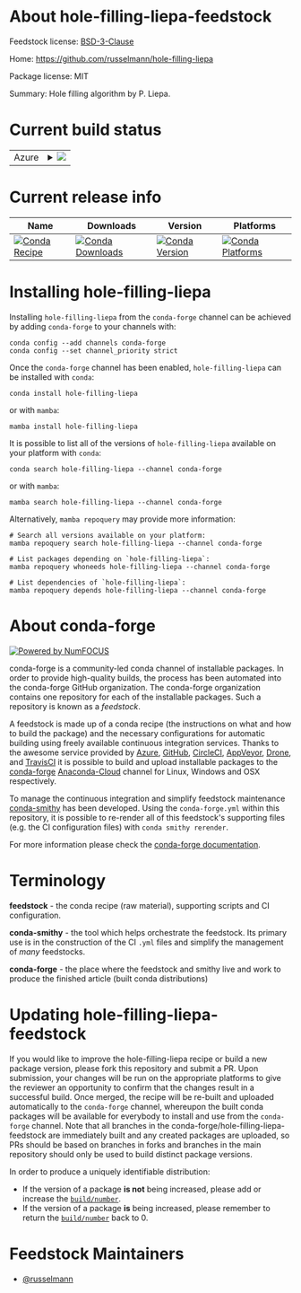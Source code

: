 About hole-filling-liepa-feedstock
==================================

Feedstock license: [BSD-3-Clause](https://github.com/conda-forge/hole-filling-liepa-feedstock/blob/main/LICENSE.txt)

Home: https://github.com/russelmann/hole-filling-liepa

Package license: MIT

Summary: Hole filling algorithm by P. Liepa.

Current build status
====================


<table>
    
  <tr>
    <td>Azure</td>
    <td>
      <details>
        <summary>
          <a href="https://dev.azure.com/conda-forge/feedstock-builds/_build/latest?definitionId=16481&branchName=main">
            <img src="https://dev.azure.com/conda-forge/feedstock-builds/_apis/build/status/hole-filling-liepa-feedstock?branchName=main">
          </a>
        </summary>
        <table>
          <thead><tr><th>Variant</th><th>Status</th></tr></thead>
          <tbody><tr>
              <td>linux_64_python3.10.____cpython</td>
              <td>
                <a href="https://dev.azure.com/conda-forge/feedstock-builds/_build/latest?definitionId=16481&branchName=main">
                  <img src="https://dev.azure.com/conda-forge/feedstock-builds/_apis/build/status/hole-filling-liepa-feedstock?branchName=main&jobName=linux&configuration=linux%20linux_64_python3.10.____cpython" alt="variant">
                </a>
              </td>
            </tr><tr>
              <td>linux_64_python3.11.____cpython</td>
              <td>
                <a href="https://dev.azure.com/conda-forge/feedstock-builds/_build/latest?definitionId=16481&branchName=main">
                  <img src="https://dev.azure.com/conda-forge/feedstock-builds/_apis/build/status/hole-filling-liepa-feedstock?branchName=main&jobName=linux&configuration=linux%20linux_64_python3.11.____cpython" alt="variant">
                </a>
              </td>
            </tr><tr>
              <td>linux_64_python3.12.____cpython</td>
              <td>
                <a href="https://dev.azure.com/conda-forge/feedstock-builds/_build/latest?definitionId=16481&branchName=main">
                  <img src="https://dev.azure.com/conda-forge/feedstock-builds/_apis/build/status/hole-filling-liepa-feedstock?branchName=main&jobName=linux&configuration=linux%20linux_64_python3.12.____cpython" alt="variant">
                </a>
              </td>
            </tr><tr>
              <td>linux_64_python3.8.____cpython</td>
              <td>
                <a href="https://dev.azure.com/conda-forge/feedstock-builds/_build/latest?definitionId=16481&branchName=main">
                  <img src="https://dev.azure.com/conda-forge/feedstock-builds/_apis/build/status/hole-filling-liepa-feedstock?branchName=main&jobName=linux&configuration=linux%20linux_64_python3.8.____cpython" alt="variant">
                </a>
              </td>
            </tr><tr>
              <td>linux_64_python3.9.____cpython</td>
              <td>
                <a href="https://dev.azure.com/conda-forge/feedstock-builds/_build/latest?definitionId=16481&branchName=main">
                  <img src="https://dev.azure.com/conda-forge/feedstock-builds/_apis/build/status/hole-filling-liepa-feedstock?branchName=main&jobName=linux&configuration=linux%20linux_64_python3.9.____cpython" alt="variant">
                </a>
              </td>
            </tr><tr>
              <td>osx_64_python3.10.____cpython</td>
              <td>
                <a href="https://dev.azure.com/conda-forge/feedstock-builds/_build/latest?definitionId=16481&branchName=main">
                  <img src="https://dev.azure.com/conda-forge/feedstock-builds/_apis/build/status/hole-filling-liepa-feedstock?branchName=main&jobName=osx&configuration=osx%20osx_64_python3.10.____cpython" alt="variant">
                </a>
              </td>
            </tr><tr>
              <td>osx_64_python3.11.____cpython</td>
              <td>
                <a href="https://dev.azure.com/conda-forge/feedstock-builds/_build/latest?definitionId=16481&branchName=main">
                  <img src="https://dev.azure.com/conda-forge/feedstock-builds/_apis/build/status/hole-filling-liepa-feedstock?branchName=main&jobName=osx&configuration=osx%20osx_64_python3.11.____cpython" alt="variant">
                </a>
              </td>
            </tr><tr>
              <td>osx_64_python3.12.____cpython</td>
              <td>
                <a href="https://dev.azure.com/conda-forge/feedstock-builds/_build/latest?definitionId=16481&branchName=main">
                  <img src="https://dev.azure.com/conda-forge/feedstock-builds/_apis/build/status/hole-filling-liepa-feedstock?branchName=main&jobName=osx&configuration=osx%20osx_64_python3.12.____cpython" alt="variant">
                </a>
              </td>
            </tr><tr>
              <td>osx_64_python3.8.____cpython</td>
              <td>
                <a href="https://dev.azure.com/conda-forge/feedstock-builds/_build/latest?definitionId=16481&branchName=main">
                  <img src="https://dev.azure.com/conda-forge/feedstock-builds/_apis/build/status/hole-filling-liepa-feedstock?branchName=main&jobName=osx&configuration=osx%20osx_64_python3.8.____cpython" alt="variant">
                </a>
              </td>
            </tr><tr>
              <td>osx_64_python3.9.____cpython</td>
              <td>
                <a href="https://dev.azure.com/conda-forge/feedstock-builds/_build/latest?definitionId=16481&branchName=main">
                  <img src="https://dev.azure.com/conda-forge/feedstock-builds/_apis/build/status/hole-filling-liepa-feedstock?branchName=main&jobName=osx&configuration=osx%20osx_64_python3.9.____cpython" alt="variant">
                </a>
              </td>
            </tr><tr>
              <td>win_64_python3.10.____cpython</td>
              <td>
                <a href="https://dev.azure.com/conda-forge/feedstock-builds/_build/latest?definitionId=16481&branchName=main">
                  <img src="https://dev.azure.com/conda-forge/feedstock-builds/_apis/build/status/hole-filling-liepa-feedstock?branchName=main&jobName=win&configuration=win%20win_64_python3.10.____cpython" alt="variant">
                </a>
              </td>
            </tr><tr>
              <td>win_64_python3.11.____cpython</td>
              <td>
                <a href="https://dev.azure.com/conda-forge/feedstock-builds/_build/latest?definitionId=16481&branchName=main">
                  <img src="https://dev.azure.com/conda-forge/feedstock-builds/_apis/build/status/hole-filling-liepa-feedstock?branchName=main&jobName=win&configuration=win%20win_64_python3.11.____cpython" alt="variant">
                </a>
              </td>
            </tr><tr>
              <td>win_64_python3.12.____cpython</td>
              <td>
                <a href="https://dev.azure.com/conda-forge/feedstock-builds/_build/latest?definitionId=16481&branchName=main">
                  <img src="https://dev.azure.com/conda-forge/feedstock-builds/_apis/build/status/hole-filling-liepa-feedstock?branchName=main&jobName=win&configuration=win%20win_64_python3.12.____cpython" alt="variant">
                </a>
              </td>
            </tr><tr>
              <td>win_64_python3.8.____cpython</td>
              <td>
                <a href="https://dev.azure.com/conda-forge/feedstock-builds/_build/latest?definitionId=16481&branchName=main">
                  <img src="https://dev.azure.com/conda-forge/feedstock-builds/_apis/build/status/hole-filling-liepa-feedstock?branchName=main&jobName=win&configuration=win%20win_64_python3.8.____cpython" alt="variant">
                </a>
              </td>
            </tr><tr>
              <td>win_64_python3.9.____cpython</td>
              <td>
                <a href="https://dev.azure.com/conda-forge/feedstock-builds/_build/latest?definitionId=16481&branchName=main">
                  <img src="https://dev.azure.com/conda-forge/feedstock-builds/_apis/build/status/hole-filling-liepa-feedstock?branchName=main&jobName=win&configuration=win%20win_64_python3.9.____cpython" alt="variant">
                </a>
              </td>
            </tr>
          </tbody>
        </table>
      </details>
    </td>
  </tr>
</table>

Current release info
====================

| Name | Downloads | Version | Platforms |
| --- | --- | --- | --- |
| [![Conda Recipe](https://img.shields.io/badge/recipe-hole--filling--liepa-green.svg)](https://anaconda.org/conda-forge/hole-filling-liepa) | [![Conda Downloads](https://img.shields.io/conda/dn/conda-forge/hole-filling-liepa.svg)](https://anaconda.org/conda-forge/hole-filling-liepa) | [![Conda Version](https://img.shields.io/conda/vn/conda-forge/hole-filling-liepa.svg)](https://anaconda.org/conda-forge/hole-filling-liepa) | [![Conda Platforms](https://img.shields.io/conda/pn/conda-forge/hole-filling-liepa.svg)](https://anaconda.org/conda-forge/hole-filling-liepa) |

Installing hole-filling-liepa
=============================

Installing `hole-filling-liepa` from the `conda-forge` channel can be achieved by adding `conda-forge` to your channels with:

```
conda config --add channels conda-forge
conda config --set channel_priority strict
```

Once the `conda-forge` channel has been enabled, `hole-filling-liepa` can be installed with `conda`:

```
conda install hole-filling-liepa
```

or with `mamba`:

```
mamba install hole-filling-liepa
```

It is possible to list all of the versions of `hole-filling-liepa` available on your platform with `conda`:

```
conda search hole-filling-liepa --channel conda-forge
```

or with `mamba`:

```
mamba search hole-filling-liepa --channel conda-forge
```

Alternatively, `mamba repoquery` may provide more information:

```
# Search all versions available on your platform:
mamba repoquery search hole-filling-liepa --channel conda-forge

# List packages depending on `hole-filling-liepa`:
mamba repoquery whoneeds hole-filling-liepa --channel conda-forge

# List dependencies of `hole-filling-liepa`:
mamba repoquery depends hole-filling-liepa --channel conda-forge
```


About conda-forge
=================

[![Powered by
NumFOCUS](https://img.shields.io/badge/powered%20by-NumFOCUS-orange.svg?style=flat&colorA=E1523D&colorB=007D8A)](https://numfocus.org)

conda-forge is a community-led conda channel of installable packages.
In order to provide high-quality builds, the process has been automated into the
conda-forge GitHub organization. The conda-forge organization contains one repository
for each of the installable packages. Such a repository is known as a *feedstock*.

A feedstock is made up of a conda recipe (the instructions on what and how to build
the package) and the necessary configurations for automatic building using freely
available continuous integration services. Thanks to the awesome service provided by
[Azure](https://azure.microsoft.com/en-us/services/devops/), [GitHub](https://github.com/),
[CircleCI](https://circleci.com/), [AppVeyor](https://www.appveyor.com/),
[Drone](https://cloud.drone.io/welcome), and [TravisCI](https://travis-ci.com/)
it is possible to build and upload installable packages to the
[conda-forge](https://anaconda.org/conda-forge) [Anaconda-Cloud](https://anaconda.org/)
channel for Linux, Windows and OSX respectively.

To manage the continuous integration and simplify feedstock maintenance
[conda-smithy](https://github.com/conda-forge/conda-smithy) has been developed.
Using the ``conda-forge.yml`` within this repository, it is possible to re-render all of
this feedstock's supporting files (e.g. the CI configuration files) with ``conda smithy rerender``.

For more information please check the [conda-forge documentation](https://conda-forge.org/docs/).

Terminology
===========

**feedstock** - the conda recipe (raw material), supporting scripts and CI configuration.

**conda-smithy** - the tool which helps orchestrate the feedstock.
                   Its primary use is in the construction of the CI ``.yml`` files
                   and simplify the management of *many* feedstocks.

**conda-forge** - the place where the feedstock and smithy live and work to
                  produce the finished article (built conda distributions)


Updating hole-filling-liepa-feedstock
=====================================

If you would like to improve the hole-filling-liepa recipe or build a new
package version, please fork this repository and submit a PR. Upon submission,
your changes will be run on the appropriate platforms to give the reviewer an
opportunity to confirm that the changes result in a successful build. Once
merged, the recipe will be re-built and uploaded automatically to the
`conda-forge` channel, whereupon the built conda packages will be available for
everybody to install and use from the `conda-forge` channel.
Note that all branches in the conda-forge/hole-filling-liepa-feedstock are
immediately built and any created packages are uploaded, so PRs should be based
on branches in forks and branches in the main repository should only be used to
build distinct package versions.

In order to produce a uniquely identifiable distribution:
 * If the version of a package **is not** being increased, please add or increase
   the [``build/number``](https://docs.conda.io/projects/conda-build/en/latest/resources/define-metadata.html#build-number-and-string).
 * If the version of a package **is** being increased, please remember to return
   the [``build/number``](https://docs.conda.io/projects/conda-build/en/latest/resources/define-metadata.html#build-number-and-string)
   back to 0.

Feedstock Maintainers
=====================

* [@russelmann](https://github.com/russelmann/)

